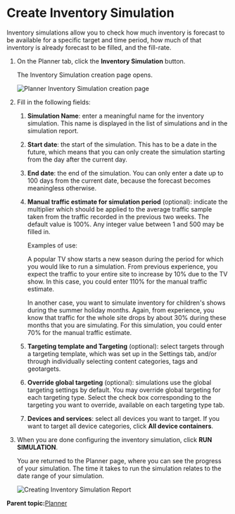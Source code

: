 # Create Inventory Simulation

Inventory simulations allow you to check how much inventory is forecast to be available for a specific target and time period, how much of that inventory is already forecast to be filled, and the fill-rate.

1.  On the Planner tab, click the **Inventory Simulation** button.

    The Inventory Simulation creation page opens.

    ![Planner Inventory Simulation creation page](../../image/pulse_planner_inventory_simulation_creation_page.png)

2.  Fill in the following fields:
    1.  **Simulation Name**: enter a meaningful name for the inventory simulation. This name is displayed in the list of simulations and in the simulation report.
    2.  **Start date**: the start of the simulation. This has to be a date in the future, which means that you can only create the simulation starting from the day after the current day.
    3.  **End date**: the end of the simulation. You can only enter a date up to 100 days from the current date, because the forecast becomes meaningless otherwise.
    4.  **Manual traffic estimate for simulation period** \(optional\): indicate the multiplier which should be applied to the average traffic sample taken from the traffic recorded in the previous two weeks. The default value is 100%. Any integer value between 1 and 500 may be filled in.

        Examples of use:

        A popular TV show starts a new season during the period for which you would like to run a simulation. From previous experience, you expect the traffic to your entire site to increase by 10% due to the TV show. In this case, you could enter 110% for the manual traffic estimate.

        In another case, you want to simulate inventory for children's shows during the summer holiday months. Again, from experience, you know that traffic for the whole site drops by about 30% during these months that you are simulating. For this simulation, you could enter 70% for the manual traffic estimate.

    5.  **Targeting template and Targeting** \(optional\): select targets through a targeting template, which was set up in the Settings tab, and/or through individually selecting content categories, tags and geotargets.
    6.  **Override global targeting** \(optional\): simulations use the global targeting settings by default. You may override global targeting for each targeting type. Select the check box corresponding to the targeting you want to override, available on each targeting type tab.
    7.  **Devices and services**: select all devices you want to target. If you want to target all device categories, click **All device containers**.
3.  When you are done configuring the inventory simulation, click **RUN SIMULATION**.

    You are returned to the Planner page, where you can see the progress of your simulation. The time it takes to run the simulation relates to the date range of your simulation.

    ![Creating Inventory Simulation Report](../../image/pulse_planner_create_inventory_simulation_report.png)


**Parent topic:**[Planner](../../../oadtech/ad_serving/ug/planner_introduction_forecasting.md)

